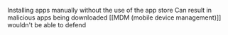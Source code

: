 Installing apps manually without the use of the app store
Can result in malicious apps being downloaded
[[MDM (mobile device management)]] wouldn't be able to defend